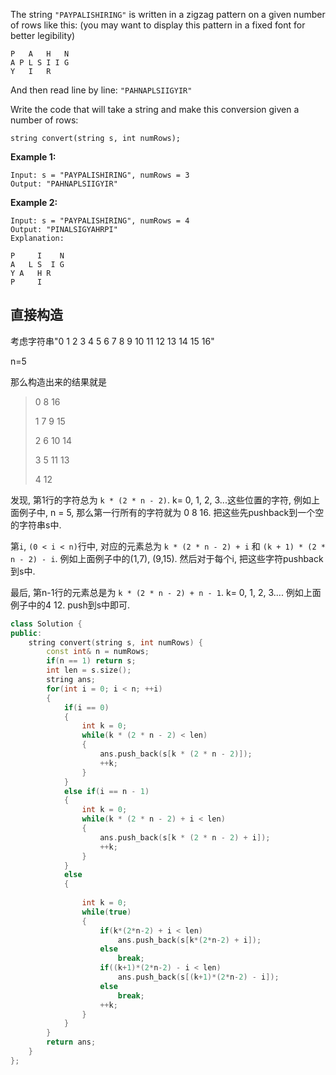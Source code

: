 The string `"PAYPALISHIRING"` is written in a zigzag pattern on a given number of rows like this: (you may want to display this pattern in a fixed font for better legibility)

```
P   A   H   N
A P L S I I G
Y   I   R
```

And then read line by line: `"PAHNAPLSIIGYIR"`

Write the code that will take a string and make this conversion given a number of rows:

```
string convert(string s, int numRows);
```

**Example 1:**

```
Input: s = "PAYPALISHIRING", numRows = 3
Output: "PAHNAPLSIIGYIR"
```

**Example 2:**

```
Input: s = "PAYPALISHIRING", numRows = 4
Output: "PINALSIGYAHRPI"
Explanation:

P     I    N
A   L S  I G
Y A   H R
P     I
```

## 直接构造

考虑字符串"0 1 2 3 4 5 6 7 8 9 10 11 12 13 14 15 16"

n=5

那么构造出来的结果就是

> 0				8										16
>
> 1			7	9								15
>
> 2		6			10					14
>
> 3	5					11		13
>
> 4								12

发现, 第1行的字符总为 `k * (2 * n - 2)`. k= 0, 1, 2, 3...这些位置的字符, 例如上面例子中, n = 5, 那么第一行所有的字符就为 0 8 16. 把这些先pushback到一个空的字符串s中.

第`i`, `(0 < i < n)`行中, 对应的元素总为 `k * (2 * n - 2) + i` 和  `(k + 1) * (2 * n - 2) - i`. 例如上面例子中的(1,7), (9,15). 然后对于每个i, 把这些字符pushback到s中.

最后, 第n-1行的元素总是为 `k * (2 * n - 2) + n - 1`.  k= 0, 1, 2, 3.... 例如上面例子中的4 12. push到s中即可.

```c++
class Solution {
public:
    string convert(string s, int numRows) {
        const int& n = numRows;
        if(n == 1) return s;
        int len = s.size();
        string ans;
        for(int i = 0; i < n; ++i)
        {
            if(i == 0)
            {
                int k = 0;
                while(k * (2 * n - 2) < len)
                {
                    ans.push_back(s[k * (2 * n - 2)]);
                    ++k;
                }
            }
            else if(i == n - 1)
            {
                int k = 0;
                while(k * (2 * n - 2) + i < len)
                {
                    ans.push_back(s[k * (2 * n - 2) + i]);
                    ++k;
                }
            }
            else
            {
                
                int k = 0;
                while(true)
                {
                    if(k*(2*n-2) + i < len)
                        ans.push_back(s[k*(2*n-2) + i]);
                    else
                        break;
                    if((k+1)*(2*n-2) - i < len)
                        ans.push_back(s[(k+1)*(2*n-2) - i]);
                    else
                        break;
                    ++k;
                }
            }
        }
        return ans;
    }
};
```

